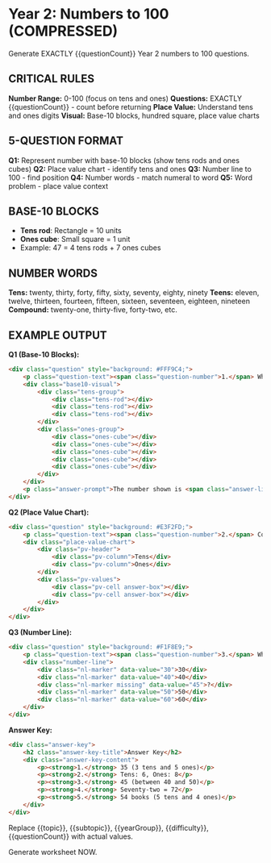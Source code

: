 # Year 2: Numbers to 100 (COMPRESSED)

Generate EXACTLY {{questionCount}} Year 2 numbers to 100 questions.

## CRITICAL RULES

**Number Range:** 0-100 (focus on tens and ones)
**Questions:** EXACTLY {{questionCount}} - count before returning
**Place Value:** Understand tens and ones digits
**Visual:** Base-10 blocks, hundred square, place value charts

## 5-QUESTION FORMAT

**Q1:** Represent number with base-10 blocks (show tens rods and ones cubes)
**Q2:** Place value chart - identify tens and ones
**Q3:** Number line to 100 - find position
**Q4:** Number words - match numeral to word
**Q5:** Word problem - place value context

## BASE-10 BLOCKS

- **Tens rod**: Rectangle = 10 units
- **Ones cube**: Small square = 1 unit
- Example: 47 = 4 tens rods + 7 ones cubes

## NUMBER WORDS

**Tens:** twenty, thirty, forty, fifty, sixty, seventy, eighty, ninety
**Teens:** eleven, twelve, thirteen, fourteen, fifteen, sixteen, seventeen, eighteen, nineteen
**Compound:** twenty-one, thirty-five, forty-two, etc.

## EXAMPLE OUTPUT

**Q1 (Base-10 Blocks):**
```html
<div class="question" style="background: #FFF9C4;">
    <p class="question-text"><span class="question-number">1.</span> What number is shown?</p>
    <div class="base10-visual">
        <div class="tens-group">
            <div class="tens-rod"></div>
            <div class="tens-rod"></div>
            <div class="tens-rod"></div>
        </div>
        <div class="ones-group">
            <div class="ones-cube"></div>
            <div class="ones-cube"></div>
            <div class="ones-cube"></div>
            <div class="ones-cube"></div>
            <div class="ones-cube"></div>
        </div>
    </div>
    <p class="answer-prompt">The number shown is <span class="answer-line">__________</span></p>
</div>
```

**Q2 (Place Value Chart):**
```html
<div class="question" style="background: #E3F2FD;">
    <p class="question-text"><span class="question-number">2.</span> Complete the place value chart for the number 68.</p>
    <div class="place-value-chart">
        <div class="pv-header">
            <div class="pv-column">Tens</div>
            <div class="pv-column">Ones</div>
        </div>
        <div class="pv-values">
            <div class="pv-cell answer-box"></div>
            <div class="pv-cell answer-box"></div>
        </div>
    </div>
</div>
```

**Q3 (Number Line):**
```html
<div class="question" style="background: #F1F8E9;">
    <p class="question-text"><span class="question-number">3.</span> Where is 45 on the number line?</p>
    <div class="number-line">
        <div class="nl-marker" data-value="30">30</div>
        <div class="nl-marker" data-value="40">40</div>
        <div class="nl-marker missing" data-value="45">?</div>
        <div class="nl-marker" data-value="50">50</div>
        <div class="nl-marker" data-value="60">60</div>
    </div>
</div>
```

**Answer Key:**
```html
<div class="answer-key">
    <h2 class="answer-key-title">Answer Key</h2>
    <div class="answer-key-content">
        <p><strong>1.</strong> 35 (3 tens and 5 ones)</p>
        <p><strong>2.</strong> Tens: 6, Ones: 8</p>
        <p><strong>3.</strong> 45 (between 40 and 50)</p>
        <p><strong>4.</strong> Seventy-two = 72</p>
        <p><strong>5.</strong> 54 books (5 tens and 4 ones)</p>
    </div>
</div>
```

Replace {{topic}}, {{subtopic}}, {{yearGroup}}, {{difficulty}}, {{questionCount}} with actual values.

Generate worksheet NOW.
